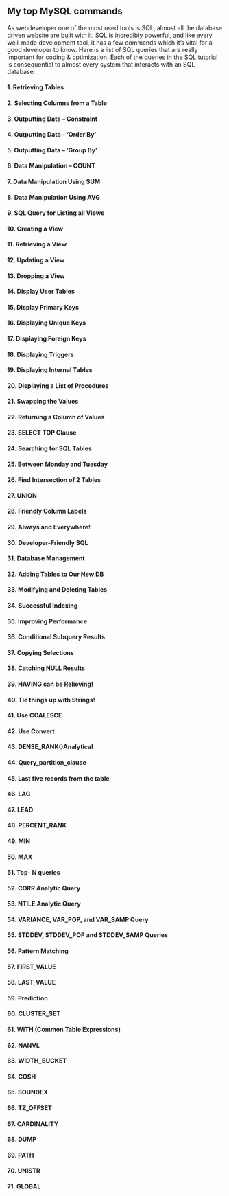 ## My top MySQL commands 
As webdeveloper one of the most used tools is SQL, almost all the database driven website are built with it. SQL is incredibly powerful, and like every well-made development tool, it has a few commands which it’s vital for a good developer to know. Here is a list of SQL queries that are really important for coding & optimization. Each of the queries in the SQL tutorial is consequential to almost every system that interacts with an SQL database.

#### 1. Retrieving Tables	
#### 2. Selecting Columns from a Table	
#### 3. Outputting Data – Constraint	
#### 4. Outputting Data – ‘Order By’	
#### 5. Outputting Data – ‘Group By’	
#### 6. Data Manipulation – COUNT	
#### 7. Data Manipulation Using SUM	
#### 8. Data Manipulation Using AVG	
#### 9. SQL Query for Listing all Views	
#### 10. Creating a View	
#### 11. Retrieving a View	
#### 12. Updating a View	
#### 13. Dropping a View	
#### 14. Display User Tables	
#### 15. Display Primary Keys	
#### 16. Displaying Unique Keys	
#### 17. Displaying Foreign Keys	
#### 18. Displaying Triggers	
#### 19. Displaying Internal Tables	
#### 20. Displaying a List of Procedures
#### 21. Swapping the Values	
#### 22. Returning a Column of Values	
#### 23. SELECT TOP Clause	
#### 24. Searching for SQL Tables	
#### 25. Between Monday and Tuesday	
#### 26. Find Intersection of 2 Tables	
#### 27. UNION	
#### 28. Friendly Column Labels	
#### 29. Always and Everywhere!	
#### 30. Developer-Friendly SQL	
#### 31. Database Management	
#### 32. Adding Tables to Our New DB	
#### 33. Modifying and Deleting Tables	
#### 34. Successful Indexing	
#### 35. Improving Performance	
#### 36. Conditional Subquery Results
#### 37. Copying Selections
#### 38. Catching NULL Results
#### 39. HAVING can be Relieving!
#### 40. Tie things up with Strings!
#### 41. Use COALESCE
#### 42. Use Convert
#### 43. DENSE_RANK()Analytical
#### 44. Query_partition_clause
#### 45. Last five records from the table
#### 46. LAG
#### 47. LEAD
#### 48. PERCENT_RANK
#### 49. MIN
#### 50. MAX
#### 51. Top- N queries
#### 52. CORR Analytic Query
#### 53. NTILE Analytic Query
#### 54. VARIANCE, VAR_POP, and VAR_SAMP Query
#### 55. STDDEV, STDDEV_POP and STDDEV_SAMP Queries
#### 56. Pattern Matching
#### 57. FIRST_VALUE
#### 58. LAST_VALUE
#### 59. Prediction
#### 60. CLUSTER_SET
#### 61. WITH (Common Table Expressions)
#### 62. NANVL
#### 63. WIDTH_BUCKET
#### 64. COSH
#### 65. SOUNDEX
#### 66. TZ_OFFSET
#### 67. CARDINALITY
#### 68. DUMP
#### 69. PATH
#### 70. UNISTR
#### 71. GLOBAL
